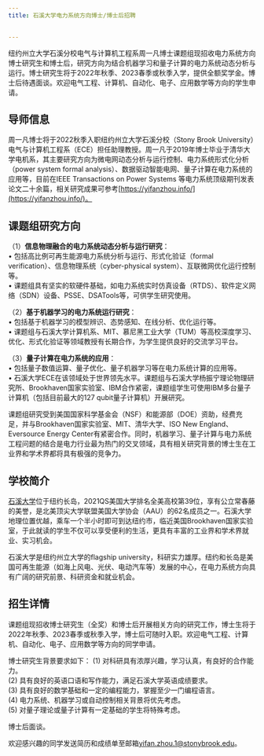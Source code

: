 ```yaml
---
title: 石溪大学电力系统方向博士/博士后招聘

 
---
```

纽约州立大学石溪分校电气与计算机工程系周一凡博士课题组现招收电力系统方向博士研究生和博士后，研究方向为结合机器学习和量子计算的电力系统动态分析与运行。博士研究生将于2022年秋季、2023春季或秋季入学，提供全额奖学金。博士后待遇面谈。欢迎电气工程、计算机、自动化、电子、应用数学等方向的学生申请。

## 导师信息


周一凡博士将于2022秋季入职纽约州立大学石溪分校（Stony Brook University）电气与计算机工程系（ECE）担任助理教授。周一凡于2019年博士毕业于清华大学电机系，其主要研究方向为微电网动态分析与运行控制、电力系统形式化分析（power system formal analysis）、数据驱动智能电网、量子计算在电力系统的应用等，目前在IEEE Transactions on Power Systems 等电力系统顶级期刊发表论文二十余篇，相关研究成果可参考[https://yifanzhou.info/](https://yifanzhou.info/)。


## 课题组研究方向


（1）**信息物理融合的电力系统动态分析与运行研究**：\
•	包括高比例可再生能源电力系统分析与运行、形式化验证（formal verification）、信息物理系统（cyber-physical system）、互联微网优化运行控制等。\
•	课题组具有坚实的软硬件基础，如电力系统实时仿真设备（RTDS）、软件定义网络（SDN）设备、PSSE、DSATools等，可供学生研究使用。

（2）**基于机器学习的电力系统运行研究**：\
•	包括基于机器学习的模型辨识、态势感知、在线分析、优化运行等。\
•	课题组与石溪大学计算机系、MIT、慕尼黑工业大学（TUM）等高校深度学习、优化、形式化验证等领域教授有长期合作，为学生提供良好的交流学习平台。

（3）**量子计算在电力系统的应用**：\
•	包括量子数值运算、量子优化、量子机器学习等在电力系统计算的应用等。\
•	石溪大学ECE在该领域处于世界领先水平。课题组与石溪大学杨振宁理论物理研究所、Brookhaven国家实验室、IBM合作紧密，课题组学生可使用IBM多台量子计算机（包括目前最大的127 qubit量子计算机）开展研究。


课题组研究受到美国国家科学基金会（NSF）和能源部（DOE）资助，经费充足，并与Brookhaven国家实验室、MIT、清华大学、ISO New England、Eversource Energy Center有紧密合作。同时，机器学习、量子计算与电力系统工程问题的结合是电力行业最为热门的交叉领域，具有相关研究背景的博士生在工业界和学术界都将具有极强的竞争力。



## 学校简介


[石溪大学](https://www.stonybrook.edu/)位于纽约长岛，2021QS美国大学排名全美高校第39位，享有公立常春藤的美誉，是北美顶尖大学联盟美国大学协会（AAU）的62名成员之一。石溪大学地理位置优越，乘车一个半小时即可到达纽约市，临近美国Brookhaven国家实验室，于此就读的学生不仅可以享受便利的生活，更具有丰富的工业界和学术界就业、实习机会。

石溪大学是纽约州立大学的flagship university，科研实力雄厚。纽约和长岛是美国可再生能源（如海上风电、光伏、电动汽车等）发展的中心，在电力系统方向具有广阔的研究前景、科研资金和就业机会。


## 招生详情


课题组现招收博士研究生（全奖）和博士后开展相关方向的研究工作，博士生将于2022年秋季、2023春季或秋季入学，博士后可随时入职。欢迎电气工程、计算机、自动化、电子、应用数学等方向的同学申请。

博士研究生背景要求如下：
(1) 对科研具有浓厚兴趣，学习认真，有良好的合作能力。\
(2) 具有良好的英语口语和写作能力，满足石溪大学英语成绩要求。\
(3) 具有良好的数学基础和一定的编程能力，掌握至少一门编程语言。\
(4) 电力系统、机器学习或自动控制相关背景将优先考虑。\
(5) 对量子理论或量子计算有一定基础的学生将特殊考虑。

博士后面谈。

欢迎感兴趣的同学发送简历和成绩单至邮箱[yifan.zhou.1@stonybrook.edu](mailto:yifan.zhou.1@stonybrook.edu)。

